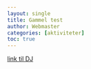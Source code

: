 ```yaml
---
layout: single
title: Gammel test
author: Webmaster
categories: [aktiviteter]
toc: true
---
```


[link til DJ](https://www.jaegerforbundet.dk)
